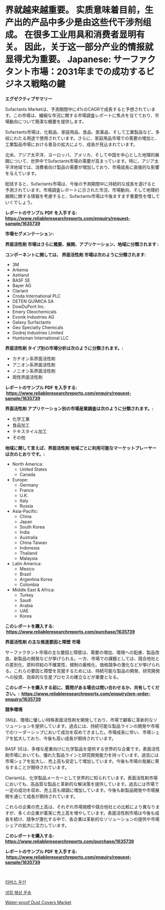 <p><h1>界就越来越重要。 实质意味着目前，生产出的产品中多少是由这些代干涉剂组成。 在很多工业用具和消费者显明有关。 因此，关于这一部分产业的情报就显得尤为重要。 Japanese: サーファクタント市場：2031年までの成功するビジネス戦略の鍵</h1></p><p><strong>エグゼクティブサマリー</strong></p>
<p><p>Sufactants Marketは、予測期間中に4%のCAGRで成長すると予想されています。この市場は、繊細な市況に関する市場調査レポートに焦点を当てており、市場動向について簡潔な概要を提供します。</p><p>Sufactants市場は、化粧品、家庭用品、食品、医薬品、そして工業製品など、多岐にわたる用途で使用されています。さらに、家庭用品市場での需要の増加と、工業製品市場における普及の拡大により、成長が見込まれています。</p><p>北米、アジア太平洋、ヨーロッパ、アメリカ、そして中国を中心とした地理的展開について、世界中でSufactants市場の需要が高まっています。特に、アジア太平洋地域では、消費者向け製品の需要が増加しており、市場成長に直接的な影響を与えています。</p><p>総括すると、Sufactants市場は、今後の予測期間中に持続的な成長を遂げると予測されています。市場調査レポートに示された市況、市場動向、そして地理的展開に関する情報を考慮すると、Sufactants市場は今後ますます重要性を増していくでしょう。</p></p>
<p><strong>レポートのサンプル PDF を入手する: <a href="https://www.reliableresearchreports.com/enquiry/request-sample/1635739">https://www.reliableresearchreports.com/enquiry/request-sample/1635739</a></strong></p>
<p><strong>市場セグメンテーション:</strong></p>
<p><strong> 界面活性剤 市場はさらに概要、展開、アプリケーション、地域に分類されます :</strong></p>
<p><strong>コンポーネントに関しては、 界面活性剤 市場は次のように分類されます: &nbsp;</strong></p>
<p><ul><li>3M</li><li>Arkema</li><li>Ashland</li><li>BASF SE</li><li>Bayer AG</li><li>Clariant</li><li>Croda International PLC</li><li>DETEN QUÍMICA SA</li><li>DowDuPont Inc.</li><li>Emery Oleochemicals</li><li>Evonik Industries AG</li><li>Galaxy Surfactants</li><li>Geo Specialty Chemicals</li><li>Godrej Industries Limited</li><li>Huntsman International LLC</li></ul></p>
<p><strong> 界面活性剤 タイプ別の市場分析は次のように分類されます。:</strong></p>
<p><ul><li>カチオン系界面活性剤</li><li>アニオン系界面活性剤</li><li>ノニオン系界面活性剤</li><li>両性界面活性剤</li></ul></p>
<p><strong>レポートのサンプル PDF を入手する: &nbsp;<a href="https://www.reliableresearchreports.com/enquiry/request-sample/1635739">https://www.reliableresearchreports.com/enquiry/request-sample/1635739</a></strong></p>
<p><strong> 界面活性剤 アプリケーション別の市場産業調査は次のように分類されます。:</strong></p>
<p><ul><li>化学工業</li><li>食品加工</li><li>テキスタイル加工</li><li>その他</li></ul></p>
<p><strong>地域に関して言えば、界面活性剤 地域ごとに利用可能なマーケットプレーヤーは次のとおりです。:</strong></p>
<p><ul>
    <li>
        North America:
        <ul>
            <li>United States</li>
            <li>Canada</li>
        </ul>
    </li>
    <li>
        Europe:
        <ul>
            <li>Germany</li>
            <li>France</li>
            <li>U.K.</li>
            <li>Italy</li>
            <li>Russia</li>
        </ul>
    </li>
    <li>
        Asia-Pacific:
        <ul>
            <li>China</li>
            <li>Japan</li>
            <li>South Korea</li>
            <li>India</li>
            <li>Australia</li>
            <li>China Taiwan</li>
            <li>Indonesia</li>
            <li>Thailand</li>
            <li>Malaysia</li>
        </ul>
    </li>
    <li>
        Latin America:
        <ul>
            <li>Mexico</li>
            <li>Brazil</li>
            <li>Argentina Korea</li>
            <li>Colombia</li>
        </ul>
    </li>
    <li>
        Middle East & Africa:
        <ul>
            <li>Turkey</li>
            <li>Saudi</li>
            <li>Arabia</li>
            <li>UAE</li>
            <li>Korea</li>
        </ul>
    </li>
    </ul></p>
<p><strong>このレポートを購入する: &nbsp;<a href="https://www.reliableresearchreports.com/purchase/1635739">https://www.reliableresearchreports.com/purchase/1635739</a></strong></p>
<p><strong>界面活性剤 の主な推進要因と障壁 市場</strong></p>
<p><p>サーファクタント市場の主な要因と障壁は、需要の増加、環境への配慮、製品改良、新製品の開発などが挙げられる。一方、市場での課題としては、競合他社との差別化、原料供給の不確実性、規制の厳格化、価格競争の激化などが挙げられる。これらの要因と障壁を克服するためには、持続可能な製品の開発、研究開発への投資、効率的な生産プロセスの確立などが重要となる。</p></p>
<p><strong>このレポートを購入する前に、質問がある場合は問い合わせるか、共有してください。:&nbsp; <a href="https://www.reliableresearchreports.com/enquiry/pre-order-enquiry/1635739">https://www.reliableresearchreports.com/enquiry/pre-order-enquiry/1635739</a></strong></p>
<p><strong>競争環境</strong></p>
<p><p>3Mは、環境に優しい特殊表面活性剤を開発しており、市場で顧客に革新的なソリューションを提供しています。過去には、持続可能な製品ラインの開発や市場でのリーダーシップにおいて成功を収めてきました。市場成長に伴い、市場シェアを拡大しており、今後も高い成長が期待されています。</p><p>BASF SEは、多様な産業向けに化学製品を提供する世界的な企業です。表面活性剤市場においても、優れた製品ラインと研究開発能力を持っています。過去には市場シェアを拡大し、売上高も安定して増加しています。今後も市場の発展に寄与することが期待されています。</p><p>Clariantは、化学製品メーカーとして世界的に知られています。表面活性剤市場においても、高品質な製品と革新的な解決策を提供しています。過去には市場で一定の成功を収め、売上高も順調に増加しています。今後も新製品開発や市場展開を通じて成長が期待されています。</p><p>これらの企業の売上高は、それぞれ市場規模や競合他社との比較により異なりますが、多くの企業が着実に売上高を増やしています。表面活性剤市場は今後も成長を続け、競争が激化する中で、各企業は革新的なソリューションの提供や市場シェアの拡大に注力しています。</p></p>
<p><strong>このレポートを購入する: &nbsp; <a href="https://www.reliableresearchreports.com/purchase/1635739">https://www.reliableresearchreports.com/purchase/1635739</a></strong></p>
<p><strong>レポートのサンプル PDF を入手する: &nbsp;<a href="https://www.reliableresearchreports.com/enquiry/request-sample/1635739">https://www.reliableresearchreports.com/enquiry/request-sample/1635739</a></strong><strong></strong></p>
<p>&nbsp;</p>
<p><p><a href="https://github.com/vsap75a286l/Market-Research-Report-List-1/blob/main/20016186400.md">리버스 우산</a></p><p><a href="https://github.com/idcefvhkdut6/Market-Research-Report-List-1/blob/main/32834856399.md">냉장 해상 운송</a></p><p><a href="https://github.com/Whitneyboyettebo9kiw7yr13/Market-Research-Report-List-1/blob/main/water-proof-dust-covers-market.md">Water-proof Dust Covers Market</a></p></p>